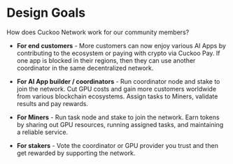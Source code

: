 # Design Goals

How does Cuckoo Network work for our community members?

- **For end customers** - More customers can now enjoy various AI Apps by contributing to the ecosystem or paying with crypto via Cuckoo Pay. If one app is blocked in their regions, then they can use another coordinator in the same decentralized network.

- **For AI App builder / coordinators** - Run coordinator node and stake to join the network. Cut GPU costs and gain more customers worldwide from various blockchain ecosystems. Assign tasks to Miners, validate results and pay rewards.

- **For Miners** - Run task node and stake to join the network. Earn tokens by sharing out GPU resources, running assigned tasks, and maintaining a reliable service.

- **For stakers** - Vote the coordinator or GPU provider you trust and then get rewarded by supporting the network.



